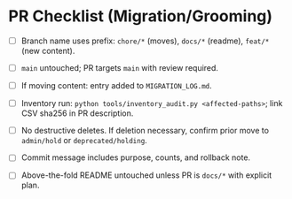 <!-- status: stub; target: 150+ words -->
# PR Checklist (Migration/Grooming)

- [ ] Branch name uses prefix: `chore/*` (moves), `docs/*` (readme), `feat/*` (new content).
- [ ] `main` untouched; PR targets `main` with review required.
- [ ] If moving content: entry added to `MIGRATION_LOG.md`.
- [ ] Inventory run: `python tools/inventory_audit.py <affected-paths>`; link CSV sha256 in PR description.
- [ ] No destructive deletes.  If deletion necessary, confirm prior move to `admin/hold` or `deprecated/holding`.
- [ ] Commit message includes purpose, counts, and rollback note.
- [ ] Above-the-fold README untouched unless PR is `docs/*` with explicit plan.

